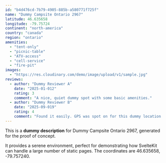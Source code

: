 ```yaml
---
id: "b4d476cd-7b79-4905-885b-a580771f725f"
name: "Dummy Campsite Ontario 2967"
latitude: 46.635658
longitude: -79.75724
continent: "north-america"
country: "canada"
region: "ontario"
amenities:
  - "tent-only"
  - "picnic-table"
  - "ATV-access"
  - "cell-service"
  - "fire-pit"
images:
  - "https://res.cloudinary.com/demo/image/upload/v1/sample.jpg"
reviews:
  - author: "Dummy Reviewer A"
    date: "2025-01-012"
    rating: 3
    comment: "A nice, quiet dummy spot with some basic amenities."
  - author: "Dummy Reviewer B"
    date: "2025-09-019"
    rating: 4
    comment: "Found it easily. GPS was spot on for this dummy location."
---
```


This is a **dummy description** for Dummy Campsite Ontario 2967, generated for the proof of concept.

It provides a serene environment, perfect for demonstrating how SvelteKit can handle a large number of static pages. The coordinates are 46.635658, -79.757240.
